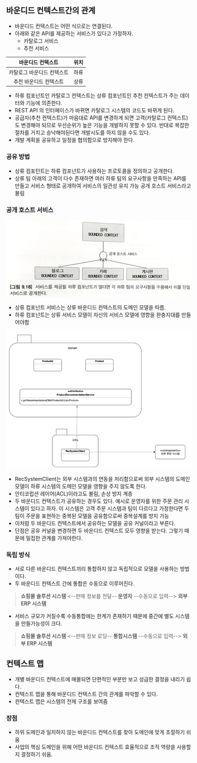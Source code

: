 ## 바운디드 컨텍스트간의 관계
- 바운디드 컨텍스트는 어떤 식으로는 연결된다.
- 아래와 같은 API를 제공하는 서비스가 있다고 가정하자.
  - 카탈로그 서비스
  - 추천 서비스

|   바운디드 컨텍스트    |위치|
|:--------------:|:---:|
| 카탈로그 바운디드 컨텍스트 |하류|
|  추천 바운디드 컨텍스트  |상류|

- 하류 컴포넌트인 카탈로그 컨텍스트는 상류 컴포넌트인 추천 컨텍스트가 주는 데이터와 기능에 의존한다. 
- REST API 의 인터페이스가 바뀌면 카탈로그 시스템의 코드도 바뀌게 된다.
- 공급자(추천 컨텍스트)가 마음대로 API를 변경하게 되면 고객(카탈로그 컨텍스트)도 변경해야 되므로 우선순위가 높은 기능을 개발하지 못할 수 있다.
반대로 복잡한 절차를 거치고 승낙해야된다면 개발시도를 하지 않을 수도 있다.
- 개발 계획을 공유하고 일정을 협의함으로 방지해야 한다.

### 공유 방법
- 상류 컴포턴트는 하류 컴포넌트가 사용하는 프로토콜을 정의하고 공개한다.
- 상류 팀 아래의 고객이 다수 존재하면 여러 하류 팀의 요구사항을 만족하는 API를 만들고 서비스 형태로 공개하여
서비스의 일관성 유지 가능 공개 호스트 서비스라고 불림

### 공개 호스트 서비스
![img_5.png](image%2Fimg_5.png)
- 상류 컴포넌트 서비스는 상류 바운디드 컨텍스트의 도메인 모델을 따름.
- 하류 컴포넌트는 상류 서비스 모델이 자신의 서비스 모델에 영향을 완충지대를 만들어야함

![img_2.png](image%2Fimg_2.png)
- RecSystemClient는 외부 시스템과의 연동을 처리함으로써 외부 시스템의 도메인 모델이 하류 시스템의 도메인 모델을
영향을 주지 않도록 한다.
- 안티코럽션 레이어(ACL)이라고도 불림, 손상 방지 계층
- 두 바운디드 컨텍스트가 공유하는 경우도 있다. 예시로 운영자를 위한 주문 관리 시스템이 있다고 하자. 이 시스템은
고객 주문 시스템과 팀이 다르다고 가정한다면 두팀이 주문을 표현하는 중복된 모델을 공유함으로써 중복설계를 방지 가능
- 이처럼 두 바운디드 컨텍스트에서 공유하는 모델을 공유 커널이라고 부른다.
- 단점은 공유 커널을 변경하면 두 바운디드 컨텍스트 모두 영향을 받는다. 그렇기 때문에 밀접한 관계를 가져야한다.

### 독립 방식
- 서로 다른 바운디드 컨텍스트끼리 통합하지 않고 독립적으로 모델을 사용하는 방법이다.
- 두 바운디드 컨텍스트 간에 통합은 수동으로 이루어진다.

> **쇼핑몰 솔루션 시스템** <--판매 정보를 전달-- **운영자** --수동으로 입력--> **외부 ERP 시스템**
- 서비스 규모가 커질수록 수동통합에는 한계가 존재하기 때문에 중간에 별도 시스템을 만들가능성이 크다.
> **쇼핑몰 솔루션 시스템** <--판매 정보 로딩-- **통합시스템** --수동으로 입력--> **외부 ERP 시스템**

## 컨텍스트 맵
- 개별 바운디드 컨텍스트에 매몰되면 단편적인 부분만 보고 성급한 결정을 내리기 쉽다.
- 컨텍스트 맵을 통해 바운디드 컨텍스트 간의 관계를 파악할 수 있다.
- 컨텍스트 맵은 시스템의 전체 구조를 보여줌

### 장점
- 하위 도메인과 일치하지 않는 바운디드 컨텍스트를 찾아 도메인에 맞게 조절하기 쉬움
- 사업의 핵심 도메인을 위해 어떤 바운디드 컨텍스트 효율적으로 조직 역량을 사용할지 결정하기 쉬움. 